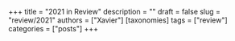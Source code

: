 +++
title = "2021 in Review"
description = ""
draft = false
slug = "review/2021"
authors = ["Xavier"]
[taxonomies]
tags = ["review"]
categories = ["posts"]
+++
